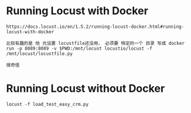 # Running Locust with Docker

```
https://docs.locust.io/en/1.5.2/running-locust-docker.html#running-locust-with-docker

比较有趣的是 他 光设置 locustfile还没用， 必须要 特定的一个 目录 写成 docker run -p 8089:8089 -v $PWD:/mnt/locust locustio/locust -f /mnt/locust/locustfile.py

很奇怪 

```
# Running Locust without Docker

```
locust -f load_test_easy_crm.py

```
